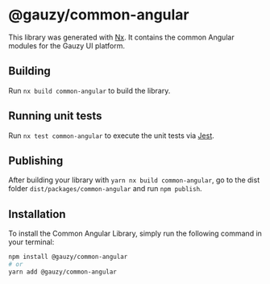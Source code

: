 # @gauzy/common-angular

This library was generated with [Nx](https://nx.dev). It contains the common Angular modules for the Gauzy UI platform.

## Building

Run `nx build common-angular` to build the library.

## Running unit tests

Run `nx test common-angular` to execute the unit tests via [Jest](https://jestjs.io).

## Publishing

After building your library with `yarn nx build common-angular`, go to the dist folder `dist/packages/common-angular` and run `npm publish`.

## Installation

To install the Common Angular Library, simply run the following command in your terminal:

```bash
npm install @gauzy/common-angular
# or
yarn add @gauzy/common-angular
```
